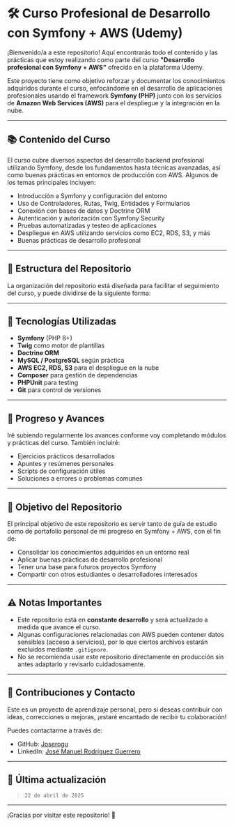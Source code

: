# 🛠️ Curso Profesional de Desarrollo con Symfony + AWS (Udemy)

¡Bienvenido/a a este repositorio! Aquí encontrarás todo el contenido y las prácticas que estoy realizando como parte del curso **"Desarrollo profesional con Symfony + AWS"** ofrecido en la plataforma Udemy.

Este proyecto tiene como objetivo reforzar y documentar los conocimientos adquiridos durante el curso, enfocándome en el desarrollo de aplicaciones profesionales usando el framework **Symfony (PHP)** junto con los servicios de **Amazon Web Services (AWS)** para el despliegue y la integración en la nube.

---

## 📚 Contenido del Curso

El curso cubre diversos aspectos del desarrollo backend profesional utilizando Symfony, desde los fundamentos hasta técnicas avanzadas, así como buenas prácticas en entornos de producción con AWS. Algunos de los temas principales incluyen:

- Introducción a Symfony y configuración del entorno
- Uso de Controladores, Rutas, Twig, Entidades y Formularios
- Conexión con bases de datos y Doctrine ORM
- Autenticación y autorización con Symfony Security
- Pruebas automatizadas y testeo de aplicaciones
- Despliegue en AWS utilizando servicios como EC2, RDS, S3, y más
- Buenas prácticas de desarrollo profesional

---

## 🧱 Estructura del Repositorio

La organización del repositorio está diseñada para facilitar el seguimiento del curso, y puede dividirse de la siguiente forma:


---

## 🚀 Tecnologías Utilizadas

- **Symfony** (PHP 8+)
- **Twig** como motor de plantillas
- **Doctrine ORM**
- **MySQL / PostgreSQL** según práctica
- **AWS EC2, RDS, S3** para el despliegue en la nube
- **Composer** para gestión de dependencias
- **PHPUnit** para testing
- **Git** para control de versiones

---

## 🧪 Progreso y Avances

Iré subiendo regularmente los avances conforme voy completando módulos y prácticas del curso. También incluiré:

- Ejercicios prácticos desarrollados
- Apuntes y resúmenes personales
- Scripts de configuración útiles
- Soluciones a errores o problemas comunes

---

## 📌 Objetivo del Repositorio

El principal objetivo de este repositorio es servir tanto de guía de estudio como de portafolio personal de mi progreso en Symfony + AWS, con el fin de:

- Consolidar los conocimientos adquiridos en un entorno real
- Aplicar buenas prácticas de desarrollo profesional
- Tener una base para futuros proyectos Symfony
- Compartir con otros estudiantes o desarrolladores interesados

---

## ⚠️ Notas Importantes

- Este repositorio está en **constante desarrollo** y será actualizado a medida que avance el curso.
- Algunas configuraciones relacionadas con AWS pueden contener datos sensibles (acceso a servicios), por lo que ciertos archivos estarán excluidos mediante `.gitignore`.
- No se recomienda usar este repositorio directamente en producción sin antes adaptarlo y revisarlo cuidadosamente.

---

## 🤝 Contribuciones y Contacto

Este es un proyecto de aprendizaje personal, pero si deseas contribuir con ideas, correcciones o mejoras, ¡estaré encantado de recibir tu colaboración!

Puedes contactarme a través de:

- GitHub: [Joserogu](https://github.com/joserogu)
- LinkedIn: [José Manuel Rodríguez Guerrero](https://www.linkedin.com/in/jos%C3%A9-manuel-rodr%C3%ADguez-guerrero-367a09234/)

---

## 📅 Última actualización

> `22 de abril de 2025`

---

¡Gracias por visitar este repositorio! 🚀
